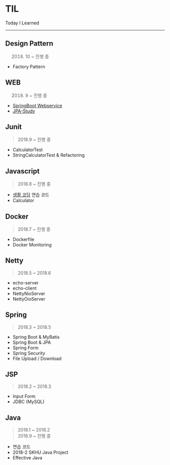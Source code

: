 # TIL
Today I Learned

*****

## Design Pattern
> 2018. 10 ~ 진행 중

- Factory Pattern


## WEB
> 2018. 9 ~  진행 중

- [SpringBoot Webservice](https://github.com/koda93/spring-boot-webservice)
- [JPA-Study](https://github.com/koda93/jpa-study.git)


## Junit
> 2018.9 ~ 진행 중

- CalculatorTest
- StringCalculatorTest & Refactoring


## Javascript  
> 2018.8 ~ 진행 중

- [생활 코딩](https://opentutorials.org/course/3085) 연습 코드
- Calculator


## Docker  
> 2018.7 ~ 진행 중

- Dockerfile
- Docker Monitoring


## Netty  
> 2018.5 ~ 2018.6

- echo-server
- echo-client
- NettyNioServer
- NettyOioServer


## Spring  
> 2018.3 ~ 2018.5

- Spring Boot & MyBatis
- Spring Boot & JPA
- Spring Form
- Spring Security
- File Upload / Download


## JSP  
> 2018.2 ~ 2018.3

- Input Form
- JDBC (MySQL)


## Java  
> 2018.1 ~ 2018.2  
> 2018.9 ~ 진행 중

- 연습 코드
- 2018-2 SKHU Java Project
- Effective Java
